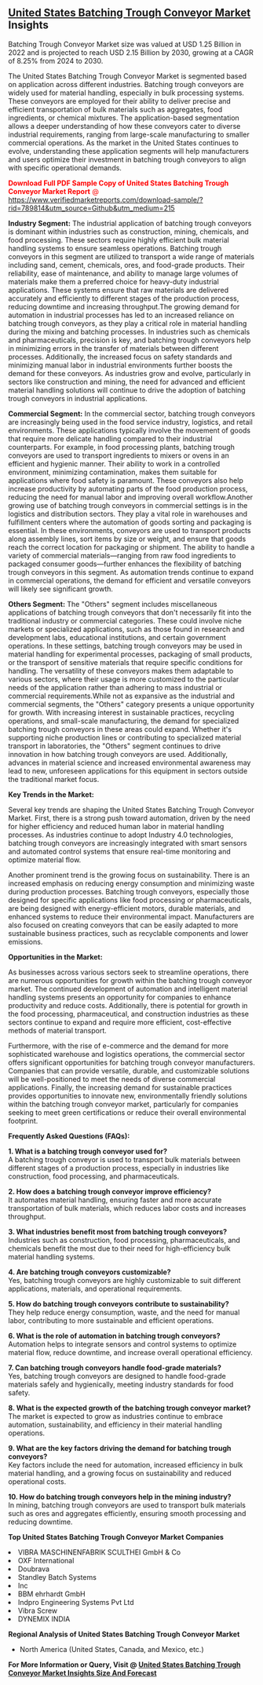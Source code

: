<h2><a href="https://www.verifiedmarketreports.com/download-sample/?rid=789814&amp;utm_source=Github&amp;utm_medium=215" target="_blank">United States Batching Trough Conveyor Market</a> Insights</h2><p>Batching Trough Conveyor Market size was valued at USD 1.25 Billion in 2022 and is projected to reach USD 2.15 Billion by 2030, growing at a CAGR of 8.25% from 2024 to 2030.</p><p><p>The United States Batching Trough Conveyor Market is segmented based on application across different industries. Batching trough conveyors are widely used for material handling, especially in bulk processing systems. These conveyors are employed for their ability to deliver precise and efficient transportation of bulk materials such as aggregates, food ingredients, or chemical mixtures. The application-based segmentation allows a deeper understanding of how these conveyors cater to diverse industrial requirements, ranging from large-scale manufacturing to smaller commercial operations. As the market in the United States continues to evolve, understanding these application segments will help manufacturers and users optimize their investment in batching trough conveyors to align with specific operational demands.</p><p><p><span class=""><span style="color: #ff0000;"><strong>Download Full PDF Sample Copy of United States Batching Trough Conveyor Market Report</strong> @ </span><a href="https://www.verifiedmarketreports.com/download-sample/?rid=789814&amp;utm_source=Github&amp;utm_medium=215" target="_blank">https://www.verifiedmarketreports.com/download-sample/?rid=789814&amp;utm_source=Github&amp;utm_medium=215</a></span></p></p><p><strong>Industry Segment:</strong> The industrial application of batching trough conveyors is dominant within industries such as construction, mining, chemicals, and food processing. These sectors require highly efficient bulk material handling systems to ensure seamless operations. Batching trough conveyors in this segment are utilized to transport a wide range of materials including sand, cement, chemicals, ores, and food-grade products. Their reliability, ease of maintenance, and ability to manage large volumes of materials make them a preferred choice for heavy-duty industrial applications. These systems ensure that raw materials are delivered accurately and efficiently to different stages of the production process, reducing downtime and increasing throughput.The growing demand for automation in industrial processes has led to an increased reliance on batching trough conveyors, as they play a critical role in material handling during the mixing and batching processes. In industries such as chemicals and pharmaceuticals, precision is key, and batching trough conveyors help in minimizing errors in the transfer of materials between different processes. Additionally, the increased focus on safety standards and minimizing manual labor in industrial environments further boosts the demand for these conveyors. As industries grow and evolve, particularly in sectors like construction and mining, the need for advanced and efficient material handling solutions will continue to drive the adoption of batching trough conveyors in industrial applications.</p><p><strong>Commercial Segment:</strong> In the commercial sector, batching trough conveyors are increasingly being used in the food service industry, logistics, and retail environments. These applications typically involve the movement of goods that require more delicate handling compared to their industrial counterparts. For example, in food processing plants, batching trough conveyors are used to transport ingredients to mixers or ovens in an efficient and hygienic manner. Their ability to work in a controlled environment, minimizing contamination, makes them suitable for applications where food safety is paramount. These conveyors also help increase productivity by automating parts of the food production process, reducing the need for manual labor and improving overall workflow.Another growing use of batching trough conveyors in commercial settings is in the logistics and distribution sectors. They play a vital role in warehouses and fulfillment centers where the automation of goods sorting and packaging is essential. In these environments, conveyors are used to transport products along assembly lines, sort items by size or weight, and ensure that goods reach the correct location for packaging or shipment. The ability to handle a variety of commercial materials—ranging from raw food ingredients to packaged consumer goods—further enhances the flexibility of batching trough conveyors in this segment. As automation trends continue to expand in commercial operations, the demand for efficient and versatile conveyors will likely see significant growth.</p><p><strong>Others Segment:</strong> The "Others" segment includes miscellaneous applications of batching trough conveyors that don't necessarily fit into the traditional industry or commercial categories. These could involve niche markets or specialized applications, such as those found in research and development labs, educational institutions, and certain government operations. In these settings, batching trough conveyors may be used in material handling for experimental processes, packaging of small products, or the transport of sensitive materials that require specific conditions for handling. The versatility of these conveyors makes them adaptable to various sectors, where their usage is more customized to the particular needs of the application rather than adhering to mass industrial or commercial requirements.While not as expansive as the industrial and commercial segments, the "Others" category presents a unique opportunity for growth. With increasing interest in sustainable practices, recycling operations, and small-scale manufacturing, the demand for specialized batching trough conveyors in these areas could expand. Whether it's supporting niche production lines or contributing to specialized material transport in laboratories, the "Others" segment continues to drive innovation in how batching trough conveyors are used. Additionally, advances in material science and increased environmental awareness may lead to new, unforeseen applications for this equipment in sectors outside the traditional market focus.</p><p><strong>Key Trends in the Market:</strong></p><p>Several key trends are shaping the United States Batching Trough Conveyor Market. First, there is a strong push toward automation, driven by the need for higher efficiency and reduced human labor in material handling processes. As industries continue to adopt Industry 4.0 technologies, batching trough conveyors are increasingly integrated with smart sensors and automated control systems that ensure real-time monitoring and optimize material flow.</p><p>Another prominent trend is the growing focus on sustainability. There is an increased emphasis on reducing energy consumption and minimizing waste during production processes. Batching trough conveyors, especially those designed for specific applications like food processing or pharmaceuticals, are being designed with energy-efficient motors, durable materials, and enhanced systems to reduce their environmental impact. Manufacturers are also focused on creating conveyors that can be easily adapted to more sustainable business practices, such as recyclable components and lower emissions.</p><p><strong>Opportunities in the Market:</strong></p><p>As businesses across various sectors seek to streamline operations, there are numerous opportunities for growth within the batching trough conveyor market. The continued development of automation and intelligent material handling systems presents an opportunity for companies to enhance productivity and reduce costs. Additionally, there is potential for growth in the food processing, pharmaceutical, and construction industries as these sectors continue to expand and require more efficient, cost-effective methods of material transport.</p><p>Furthermore, with the rise of e-commerce and the demand for more sophisticated warehouse and logistics operations, the commercial sector offers significant opportunities for batching trough conveyor manufacturers. Companies that can provide versatile, durable, and customizable solutions will be well-positioned to meet the needs of diverse commercial applications. Finally, the increasing demand for sustainable practices provides opportunities to innovate new, environmentally friendly solutions within the batching trough conveyor market, particularly for companies seeking to meet green certifications or reduce their overall environmental footprint.</p><p><strong>Frequently Asked Questions (FAQs):</strong></p><p><strong>1. What is a batching trough conveyor used for?</strong><br>A batching trough conveyor is used to transport bulk materials between different stages of a production process, especially in industries like construction, food processing, and pharmaceuticals.</p><p><strong>2. How does a batching trough conveyor improve efficiency?</strong><br>It automates material handling, ensuring faster and more accurate transportation of bulk materials, which reduces labor costs and increases throughput.</p><p><strong>3. What industries benefit most from batching trough conveyors?</strong><br>Industries such as construction, food processing, pharmaceuticals, and chemicals benefit the most due to their need for high-efficiency bulk material handling systems.</p><p><strong>4. Are batching trough conveyors customizable?</strong><br>Yes, batching trough conveyors are highly customizable to suit different applications, materials, and operational requirements.</p><p><strong>5. How do batching trough conveyors contribute to sustainability?</strong><br>They help reduce energy consumption, waste, and the need for manual labor, contributing to more sustainable and efficient operations.</p><p><strong>6. What is the role of automation in batching trough conveyors?</strong><br>Automation helps to integrate sensors and control systems to optimize material flow, reduce downtime, and increase overall operational efficiency.</p><p><strong>7. Can batching trough conveyors handle food-grade materials?</strong><br>Yes, batching trough conveyors are designed to handle food-grade materials safely and hygienically, meeting industry standards for food safety.</p><p><strong>8. What is the expected growth of the batching trough conveyor market?</strong><br>The market is expected to grow as industries continue to embrace automation, sustainability, and efficiency in their material handling operations.</p><p><strong>9. What are the key factors driving the demand for batching trough conveyors?</strong><br>Key factors include the need for automation, increased efficiency in bulk material handling, and a growing focus on sustainability and reduced operational costs.</p><p><strong>10. How do batching trough conveyors help in the mining industry?</strong><br>In mining, batching trough conveyors are used to transport bulk materials such as ores and aggregates efficiently, ensuring smooth processing and reducing downtime.</p></p><p><strong>Top United States Batching Trough Conveyor Market Companies</strong></p><div data-test-id=""><p><li>VIBRA MASCHINENFABRIK SCULTHEI GmbH & Co</li><li> OXF International</li><li> Doubrava</li><li> Standley Batch Systems</li><li> Inc</li><li> BBM ehrhardt GmbH</li><li> Indpro Engineering Systems Pvt Ltd</li><li> Vibra Screw</li><li> DYNEMIX INDIA</li></p><div><strong>Regional Analysis of&nbsp;United States Batching Trough Conveyor Market</strong></div><ul><li dir="ltr"><p dir="ltr">North America&nbsp;(United States, Canada, and Mexico, etc.)</p></li></ul><p><strong>For More Information or Query, Visit @&nbsp;</strong><strong><a href="https://www.verifiedmarketreports.com/product/batching-trough-conveyor-market/?utm_source=Github&amp;utm_medium=215" target="_blank">United States Batching Trough Conveyor Market Insights Size And Forecast</a></strong></p></div>
